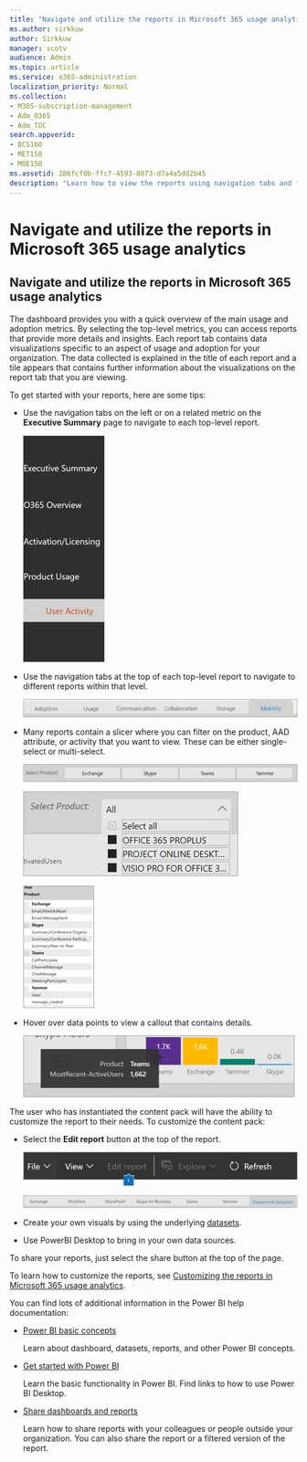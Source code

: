 ```yaml
---
title: "Navigate and utilize the reports in Microsoft 365 usage analytics"
ms.author: sirkkuw
author: Sirkkuw
manager: scotv
audience: Admin
ms.topic: article
ms.service: o365-administration
localization_priority: Normal
ms.collection: 
- M365-subscription-management 
- Adm_O365
- Adm_TOC
search.appverid:
- BCS160
- MET150
- MOE150
ms.assetid: 286fcf0b-ffc7-4593-8073-d7a4a5dd2b45
description: "Learn how to view the reports using navigation tabs and filters."
---
```


# Navigate and utilize the reports in Microsoft 365 usage analytics

## Navigate and utilize the reports in Microsoft 365 usage analytics

The dashboard provides you with a quick overview of the main usage and adoption metrics. By selecting the top-level metrics, you can access reports that provide more details and insights. Each report tab contains data visualizations specific to an aspect of usage and adoption for your organization. The data collected is explained in the title of each report and a tile appears that contains further information about the visualizations on the report tab that you are viewing.

To get started with your reports, here are some tips:

- Use the navigation tabs on the left or on a related metric on the **Executive Summary** page to navigate to each top-level report.

    ![Shows the navigation tabs on the left](../media/navigate-usage-analytics1.png)

- Use the navigation tabs at the top of each top-level report to navigate to different reports within that level.

    ![Shows the navigation tabs at the top of each report](../media/navigate-usage-analytics2.png)

- Many reports contain a slicer where you can filter on the product, AAD attribute, or activity that you want to view. These can be either single-select or multi-select.

    ![Shows a slicer](../media/navigate-usage-analytics3.png)

    ![Shows a slicer](../media/navigate-usage-analytics4.png)

    ![Shows a slicer](../media/navigate-usage-analytics5.png)

- Hover over data points to view a callout that contains details.

    ![Shows hover example](../media/navigate-usage-analytics6.png)

The user who has instantiated the content pack will have the ability to customize the report to their needs. To customize the content pack:

- Select the **Edit report** button at the top of the report.

    ![Shows Edit report button](../media/navigate-usage-analytics7.png)

    ![Shows report titles](../media/navigate-usage-analytics8.png)

- Create your own visuals by using the underlying [datasets](usage-analytics-data-model.md).

- Use PowerBI Desktop to bring in your own data sources.

To share your reports, just select the share button at the top of the page.

To learn how to customize the reports, see [Customizing the reports in Microsoft 365 usage analytics](customize-reports.md).

You can find lots of additional information in the Power BI help documentation:

- [Power BI basic concepts](https://docs.microsoft.com/power-bi/service-basic-concepts)

    Learn about dashboard, datasets, reports, and other Power BI concepts.

- [Get started with Power BI](https://docs.microsoft.com/power-bi/service-get-started?wt.mc_id=O365_Reports_PBI_contentpack)

    Learn the basic functionality in Power BI. Find links to how to use Power BI Desktop.

- [Share dashboards and reports](https://docs.microsoft.com/power-bi/service-share-dashboards)

    Learn how to share reports with your colleagues or people outside your organization. You can also share the report or a filtered version of the report.
